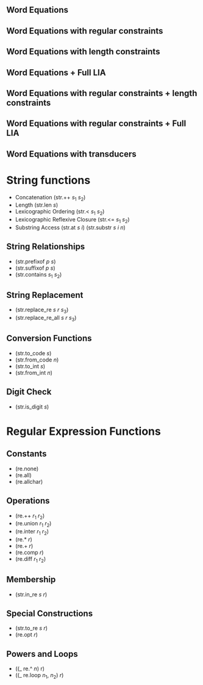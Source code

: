 
## Word Equations
## Word Equations with regular constraints
## Word Equations with length constraints
## Word Equations + Full LIA

## Word Equations with regular constraints + length constraints
## Word Equations with regular constraints + Full LIA
## Word Equations with transducers



# String functions
- Concatenation (str.++ $s_1$ $s_2$)
- Length (str.len $s$)
- Lexicographic Ordering (str.< $s_1$ $s_2$)
- Lexicographic Reflexive Closure (str.<= $s_1$ $s_2$)
- Substring Access (str.at $s$ $i$) (str.substr $s$ $i$ $n$)

## String Relationships
- (str.prefixof $p$ $s$)
- (str.suffixof $p$ $s$)
- (str.contains $s_1$ $s_2$)

## String Replacement
- (str.replace_re $s$ $r$ $s_3$)
- (str.replace_re_all $s$ $r$ $s_3$)

## Conversion Functions
- (str.to_code $s$)
- (str.from_code $n$)
- (str.to_int $s$)
- (str.from_int $n$)

## Digit Check
- (str.is_digit $s$)

# Regular Expression Functions
## Constants
- (re.none)
- (re.all)
- (re.allchar)

## Operations
- (re.++ $r_1$ $r_2$)
- (re.union $r_1$ $r_2$)
- (re.inter $r_1$ $r_2$)
- (re.* $r$)
- (re.+ $r$)
- (re.comp $r$)
- (re.diff $r_1$ $r_2$)

## Membership
- (str.in_re $s$ $r$)

## Special Constructions
- (str.to_re $s$ $r$)
- (re.opt $r$)

## Powers and Loops
- ((_ re.^ $n$) r)
- ((_ re.loop $n_1$, $n_2$) $r$)